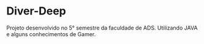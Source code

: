 # Diver-Deep
Projeto desenvolvido no 5° semestre da faculdade de ADS. Utilizando JAVA e alguns conhecimentos de Gamer.
